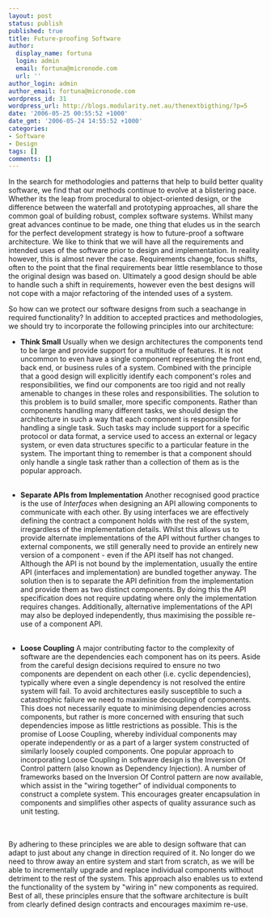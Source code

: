 ```yaml
---
layout: post
status: publish
published: true
title: Future-proofing Software
author:
  display_name: fortuna
  login: admin
  email: fortuna@micronode.com
  url: ''
author_login: admin
author_email: fortuna@micronode.com
wordpress_id: 31
wordpress_url: http://blogs.modularity.net.au/thenextbigthing/?p=5
date: '2006-05-25 00:55:52 +1000'
date_gmt: '2006-05-24 14:55:52 +1000'
categories:
- Software
- Design
tags: []
comments: []
---
```

<p>In the search for methodologies and patterns that help to build better quality software, we find that our methods continue to evolve at a blistering pace. Whether its the leap from procedural to object-oriented design, or the difference between the waterfall and prototyping approaches, all share the common goal of building robust, complex software systems. Whilst many great advances continue to be made, one thing that eludes us in the search for the perfect development strategy is how to future-proof a software architecture. We like to think that we will have all the requirements and intended uses of the software prior to design and implementation. In reality however, this is almost never the case. Requirements change, focus shifts, often to the point that the final requirements bear little resemblance to those the original design was based on. Ultimately a good design should be able to handle such a shift in requirements, however even the best designs will not cope with a major refactoring of the intended uses of a system.</p>
<p>So how can we protect our software designs from such a seachange in required functionality? In addition to accepted practices and methodologies, we should try to incorporate the following principles into our architecture:</p>
<ul>
<li><strong>Think Small</strong> Usually when we design architectures the components tend to be large and provide support for a multitude of features. It is not uncommon to even have a single component representing the front end, back end, or business rules of a system. Combined with the principle that a good design will explicitly identify each component's roles and responsibilities, we find our components are too rigid and not really amenable to changes in these roles and responsibilities. The solution to this problem is to build smaller, more specific components. Rather than components handling many different tasks, we should design the architecture in such a way that each component is responsible for handling a single task. Such tasks may include support for a specific protocol or data format, a service used to access an external or legacy system, or even data structures specific to a particular feature in the system. The important thing to remember is that a component should only handle a single task rather than a collection of them as is the popular approach.</li><br />
</ul></p>
<ul>
<li><strong>Separate APIs from Implementation</strong> Another recognised good practice is the use of <em>Interfaces</em> when designing an API allowing components to communicate with each other. By using interfaces we are effectively defining the contract a component holds with the rest of the system, irregardless of the implementation details. Whilst this allows us to provide alternate implementations of the API without further changes to external components, we still generally need to provide an entirely new version of a component - even if the API itself has not changed. Although the API is not bound by the implementation, usually the entire API (interfaces and implementation) are bundled together anyway. The solution then is to separate the API definition from the implementation and provide them as two distinct components. By doing this the API specification does not require updating where only the implementation requires changes. Additionally, alternative implementations of the API may also be deployed independently, thus maximising the possible re-use of a component API.</li><br />
</ul></p>
<ul>
<li><strong>Loose Coupling</strong> A major contributing factor to the complexity of software are the dependencies each component has on its peers. Aside from the careful design decisions required to ensure no two components are dependent on each other (i.e. cyclic dependencies), typically where even a single dependency is not resolved the entire system will fail. To avoid architectures easily susceptible to such a catastrophic failure we need to maximise decoupling of components. This does not necessarily equate to minimising dependencies across components, but rather is more concerned with ensuring that such dependencies impose as little restrictions as possible. This is the promise of Loose Coupling, whereby individual components may operate independently or as a part of a larger system constructed of similarly loosely coupled components. One popular approach to incorporating Loose Coupling in software design is the Inversion Of Control pattern (also known as Dependency Injection). A number of frameworks based on the Inversion Of Control pattern are now available, which assist in the "wiring together" of individual components to construct a complete system. This encourages greater encapsulation in components and simplifies other aspects of quality assurance such as unit testing.</li><br />
</ul><br />
By adhering to these principles we are able to design software that can adapt to just about any change in direction required of it. No longer do we need to throw away an entire system and start from scratch, as we will be able to incrementally upgrade and replace individual components without detriment to the rest of the system. This approach also enables us to extend the functionality of the system by "wiring in" new components as required. Best of all, these principles ensure that the software architecture is built from clearly defined design contracts and encourages maximim re-use.</p>
